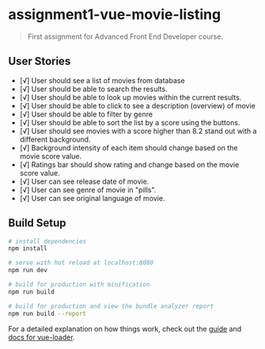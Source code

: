 # assignment1-vue-movie-listing

> First assignment for Advanced Front End Developer course.

## User Stories

- [√] User should see a list of movies from database
- [√] User should be able to search the results.
- [√] User should be able to look up movies within the current results.
- [√] User should be able to click to see a description (overview) of movie
- [√] User should be able to filter by genre
- [√] User should be able to sort the list by a score using the buttons.
- [√] User should see movies with a score higher than 8.2 stand out with a different background.
- [√] Background intensity of each item should change based on the movie score value.
- [√] Ratings bar should show rating and change based on the movie score value.
- [√] User can see release date of movie.
- [√] User can see genre of movie in "pills".
- [√] User can see original language of movie.

## Build Setup

``` bash
# install dependencies
npm install

# serve with hot reload at localhost:8080
npm run dev

# build for production with minification
npm run build

# build for production and view the bundle analyzer report
npm run build --report
```

For a detailed explanation on how things work, check out the [guide](http://vuejs-templates.github.io/webpack/) and [docs for vue-loader](http://vuejs.github.io/vue-loader).

